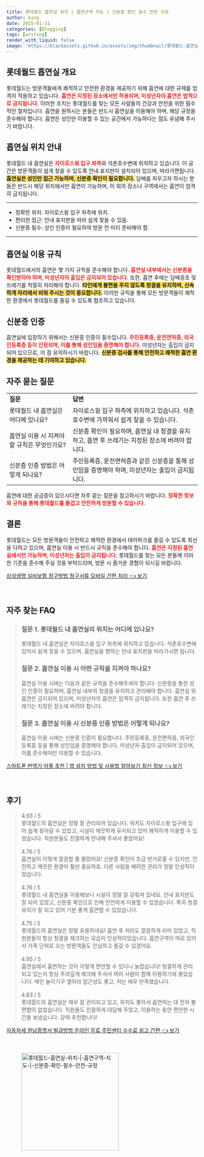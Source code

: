 ```yaml
---
title: 롯데월드 흡연실 위치 | 흡연구역 지도 | 신분증 확인 필수 안전 규정
author: bing
date: 2025-01-31
categories: [Blogging]
tags: [writing]
render_with_liquid: false
image: 'https://blackassets.github.io/assets/img/thumbnail/롯데월드-흡연실-위치-|-흡연구역-지도-|-신분증-확인-필수-안전-규정.webp'
---
```



<h2 id='롯데월드 흡연실 개요'>롯데월드 흡연실 개요</h2>

<p>롯데월드는 방문객들에게 쾌적하고 안전한 환경을 제공하기 위해 흡연에 대한 규제를 엄격히 적용하고 있습니다. <b><span style="color: #ee2323;">흡연은 지정된 장소에서만 허용되며, 미성년자의 흡연은 법적으로 금지됩니다.</span></b> 이러한 조치는 롯데월드를 찾는 모든 사람들의 건강과 안전을 위한 필수적인 절차입니다. 흡연을 원하시는 분들은 반드시 흡연실을 이용해야 하며, 해당 규정을 준수해야 합니다. 흡연은 성인만 이용할 수 있는 공간에서 가능하다는 점도 유념해 주시기 바랍니다.</p>

<h2 id='흡연실 위치 안내'>흡연실 위치 안내</h2>

<p>롯데월드 내 흡연실은 <b><span style="color: #ee2323;">자이로스윙 입구 좌측</span></b>와 석촌호수변에 위치하고 있습니다. 이 공간은 방문객들이 쉽게 찾을 수 있도록 안내 표지판이 설치되어 있으며, 따라가면됩니다. <b><span style="background-color: #ffe066;">흡연실은 성인만 접근 가능하며, 신분증 확인이 필요합니다.</span></b> 담배를 피우고자 하시는 분들은 반드시 해당 위치에서만 흡연이 가능하며, 이 외의 장소나 구역에서는 흡연이 엄격히 금지됩니다.</p>

<hr />

<ul>
    <li>정확한 위치: 자이로스윙 입구 좌측에 위치.</li>
    <li>편리한 접근: 안내 표지판을 따라 쉽게 찾을 수 있음.</li>
    <li>신분증 필수: 성인 인증이 필요하여 방문 전 미리 준비해야 함.</li>
</ul>

<hr />

<h2 id='흡연실 이용 규칙'>흡연실 이용 규칙</h2>

<p>롯데월드에서의 흡연은 몇 가지 규칙을 준수해야 합니다. <b><span style="color: #ee2323;">흡연실 내부에서는 신분증을 확인받아야 하며, 미성년자의 출입은 금지되어 있습니다.</span></b> 또한, 흡연 후에는 담배꽁초 및 쓰레기를 적절히 처리해야 합니다. <b><span style="background-color: #ffe066;">타인에게 불편을 주지 않도록 청결을 유지하며, 신속하게 자리에서 비워 주시는 것이 중요합니다.</span></b> 이러한 규칙을 통해 모든 방문객들이 쾌적한 환경에서 롯데월드를 즐길 수 있도록 협조하고 있습니다.</p>

<h2 id='신분증 인증'>신분증 인증</h2>

<p>흡연실에 입장하기 위해서는 신분증 인증이 필수입니다. <b><span style="color: #ee2323;">주민등록증, 운전면허증, 외국인등록증 등이 인정되며, 이를 통해 성인임을 증명해야 합니다.</span></b> 미성년자는 출입이 금지되어 있으므로, 이 점 유의하시기 바랍니다. <b><span style="background-color: #ffe066;">신분증 검사를 통해 안전하고 쾌적한 흡연 환경을 제공하는 데 기여하고 있습니다.</span></b></p>

<h2 id='자주 묻는 질문'>자주 묻는 질문</h2>

<table>
    <tr>
        <td><b>질문</b></td>
        <td><b>답변</b></td>
    </tr>
    <tr>
        <td>롯데월드 내 흡연실은 어디에 있나요?</td>
        <td>자이로스윙 입구 좌측에 위치하고 있습니다. 석촌호수변에 가까워서 쉽게 찾을 수 있습니다.</td>
    </tr>
    <tr>
        <td>흡연실 이용 시 지켜야 할 규칙은 무엇인가요?</td>
        <td>신분증 확인이 필요하며, 흡연실 내 청결을 유지하고, 흡연 후 쓰레기는 지정된 장소에 버려야 합니다.</td>
    </tr>
    <tr>
        <td>신분증 인증 방법은 어떻게 되나요?</td>
        <td>주민등록증, 운전면허증과 같은 신분증을 통해 성인임을 증명해야 하며, 미성년자는 출입이 금지됩니다.</td>
    </tr>
</table>

<p>흡연에 대한 궁금증이 있으시다면 자주 묻는 질문을 참고하시기 바랍니다. <b><span style="color: #ee2323;">정확한 정보와 규칙을 통해 롯데월드를 즐겁고 안전하게 방문할 수 있습니다.</span></b></p>

<h2 id='결론'>결론</h2>

<p>롯데월드는 모든 방문객들이 안전하고 쾌적한 환경에서 테마파크를 즐길 수 있도록 최선을 다하고 있으며, 흡연실 이용 시 반드시 규칙을 준수해야 합니다. <b><span style="color: #ee2323;">흡연은 지정된 흡연실에서만 가능하며, 미성년자는 출입이 금지됩니다.</span></b> 롯데월드를 찾는 모든 분들께 이러한 기준을 준수해 주실 것을 부탁드리며, 방문 시 즐거운 경험이 되시길 바랍니다.</p>


<p><a class="click-button" title="삼성생명 실비보험 청구방법 청구서류 모바일 간편 처리" href="https://blackassets.github.io/posts/%EC%82%BC%EC%84%B1%EC%83%9D%EB%AA%85-%EC%8B%A4%EB%B9%84%EB%B3%B4%ED%97%98-%EC%B2%AD%EA%B5%AC%EB%B0%A9%EB%B2%95-%EC%B2%AD%EA%B5%AC%EC%84%9C%EB%A5%98-%EB%AA%A8%EB%B0%94%EC%9D%BC-%EA%B0%84%ED%8E%B8-%EC%B2%98%EB%A6%AC/" rel="dofollow">삼성생명 실비보험 청구방법 청구서류 모바일 간편 처리 👈 보기</a></p><br>
<h2 id='자주_찾는_FAQ'>자주 찾는 FAQ</h2>
<div itemscope="" itemtype="https://schema.org/FAQPage"> 
<blockquote> 
<div itemscope="" itemprop="mainEntity" itemtype="https://schema.org/Question"> 
<h3 itemprop="name">질문 1. 롯데월드 내 흡연실의 위치는 어디에 있나요?</h3> 
<div itemscope="" itemprop="acceptedAnswer" itemtype="https://schema.org/Answer"> 
<span itemprop="text"> 
<p>롯데월드 내 흡연실은 자이로스윙 입구 좌측에 위치하고 있습니다. 석촌호수변에 있어서 쉽게 찾을 수 있으며, 흡연실을 향하는 안내 표지판을 따라가시면 됩니다.</p> 
</span> 
</div> 
</div> 

<div itemscope="" itemprop="mainEntity" itemtype="https://schema.org/Question"> 
<h3 itemprop="name">질문 2. 흡연실 이용 시 어떤 규칙을 지켜야 하나요?</h3> 
<div itemscope="" itemprop="acceptedAnswer" itemtype="https://schema.org/Answer"> 
<span itemprop="text"> 
<p>흡연실 이용 시에는 다음과 같은 규칙을 준수해주셔야 합니다: 신분증을 통한 성인 인증이 필요하며, 흡연실 내부의 청결을 유지하고 관리해야 합니다. 흡연실 외 흡연은 금지되어 있으며, 미성년자의 흡연은 엄격히 금지됩니다. 또한 흡연 후 쓰레기는 지정된 장소에 버려야 합니다.</p> 
</span> 
</div> 
</div> 

<div itemscope="" itemprop="mainEntity" itemtype="https://schema.org/Question"> 
<h3 itemprop="name">질문 3. 흡연실 이용 시 신분증 인증 방법은 어떻게 되나요?</h3> 
<div itemscope="" itemprop="acceptedAnswer" itemtype="https://schema.org/Answer"> 
<span itemprop="text"> 
<p>흡연실 이용 시에는 신분증 인증이 필요합니다. 주민등록증, 운전면허증, 외국인등록증 등을 통해 성인임을 증명해야 합니다. 미성년자 출입이 금지되어 있으며, 이를 준수해야만 이용할 수 있습니다.</p> 
</span> 
</div> 
</div> 
</blockquote> 
</div>
<p><a class="click-button" title="스마트폰 번역기 어플 추천 | 앱 설치 방법 및 사용법 알아보기 최신 정보" href="https://blackassets.github.io/posts/%EC%8A%A4%EB%A7%88%ED%8A%B8%ED%8F%B0-%EB%B2%88%EC%97%AD%EA%B8%B0-%EC%96%B4%ED%94%8C-%EC%B6%94%EC%B2%9C-%EC%95%B1-%EC%84%A4%EC%B9%98-%EB%B0%A9%EB%B2%95-%EB%B0%8F-%EC%82%AC%EC%9A%A9%EB%B2%95-%EC%95%8C%EC%95%84%EB%B3%B4%EA%B8%B0-%EC%B5%9C%EC%8B%A0-%EC%A0%95%EB%B3%B4/" rel="dofollow">스마트폰 번역기 어플 추천 | 앱 설치 방법 및 사용법 알아보기 최신 정보 👈 보기</a></p><br>
<h2 id='후기'>후기</h2>
<div itemscope itemtype="https://schema.org/Product">
  <blockquote>
  <div itemprop="review" itemscope itemtype="https://schema.org/Review">
      <div itemprop="reviewRating" itemscope itemtype="https://schema.org/Rating"> <span itemprop="ratingValue">4.93</span> / <span itemprop="bestRating">5</span> </div>
      <span itemprop="reviewBody">롯데월드의 흡연실은 정말 잘 관리되어 있습니다. 위치도 자이로스윙 입구에 있어 쉽게 찾아갈 수 있었고, 시설이 깨끗하게 유지되고 있어 쾌적하게 이용할 수 있었습니다. 직원분들도 친절하게 안내해 주셔서 좋았어요!</span>
  </div>
  <br>
  <div itemprop="review" itemscope itemtype="https://schema.org/Review">
      <div itemprop="reviewRating" itemscope itemtype="https://schema.org/Rating"> <span itemprop="ratingValue">4.76</span> / <span itemprop="bestRating">5</span> </div>
      <span itemprop="reviewBody">흡연실이 이렇게 깔끔할 줄 몰랐어요! 신분증 확인이 조금 번거로울 수 있지만, 안전하고 깨끗한 환경이 훨씬 중요하죠. 다른 사람을 배려한 관리가 정말 인상적이었습니다.</span>
  </div>
  <br>
  <div itemprop="review" itemscope itemtype="https://schema.org/Review">
      <div itemprop="reviewRating" itemscope itemtype="https://schema.org/Rating"> <span itemprop="ratingValue">4.76</span> / <span itemprop="bestRating">5</span> </div>
      <span itemprop="reviewBody">롯데월드 내 흡연실을 이용해보니 시설이 정말 잘 갖춰져 있네요. 안내 표지판도 잘 되어 있었고, 신분증 확인으로 인해 안전하게 이용할 수 있었습니다. 특히 청결 유지가 잘 되고 있어 기분 좋게 흡연할 수 있었습니다.</span>
  </div>
  <br>
  <div itemprop="review" itemscope itemtype="https://schema.org/Review">
      <div itemprop="reviewRating" itemscope itemtype="https://schema.org/Rating"> <span itemprop="ratingValue">4.75</span> / <span itemprop="bestRating">5</span> </div>
      <span itemprop="reviewBody">롯데월드의 흡연실은 정말 유용하네요! 흡연 후 처리도 깔끔하게 되어 있었고, 직원분들이 항상 청결을 체크하는 모습이 인상적이었습니다. 흡연구역이 따로 있어서 가족 단위로 오는 방문객들도 안심하고 즐길 수 있겠어요.</span>
  </div>
  <br>
  <div itemprop="review" itemscope itemtype="https://schema.org/Review">
      <div itemprop="reviewRating" itemscope itemtype="https://schema.org/Rating"> <span itemprop="ratingValue">4.95</span> / <span itemprop="bestRating">5</span> </div>
      <span itemprop="reviewBody">흡연실에서 흡연하는 것이 이렇게 편안할 수 있다니 놀랍습니다! 청결하게 관리되고 있는지 항상 주의깊게 체크해 주셔서 여러 사람이 함께 이용하기에 좋았습니다. 메인 놀이기구 옆이라 접근성도 좋고, 저는 매우 만족했습니다.</span>
  </div>
  <br>
  <div itemprop="review" itemscope itemtype="https://schema.org/Review">
      <div itemprop="reviewRating" itemscope itemtype="https://schema.org/Rating"> <span itemprop="ratingValue">4.83</span> / <span itemprop="bestRating">5</span> </div>
      <span itemprop="reviewBody">롯데월드의 흡연실은 매우 잘 관리되고 있고, 위치도 좋아서 흡연하는 데 전혀 불편함이 없었습니다. 직원들도 친절하게 대답해 주었고, 이용하는 동안 편안한 시간을 보냈습니다. 강력 추천합니다!</span>
  </div>
  </blockquote>
</div>
<p><a class="click-button" title="자동차세 완납증명서 발급방법 온라인 무료 주민센터 수수료 쉽고 간편" href="https://blackassets.github.io/posts/%EC%9E%90%EB%8F%99%EC%B0%A8%EC%84%B8-%EC%99%84%EB%82%A9%EC%A6%9D%EB%AA%85%EC%84%9C-%EB%B0%9C%EA%B8%89%EB%B0%A9%EB%B2%95-%EC%98%A8%EB%9D%BC%EC%9D%B8-%EB%AC%B4%EB%A3%8C-%EC%A3%BC%EB%AF%BC%EC%84%BC%ED%84%B0-%EC%88%98%EC%88%98%EB%A3%8C-%EC%89%BD%EA%B3%A0-%EA%B0%84%ED%8E%B8/" rel="dofollow">자동차세 완납증명서 발급방법 온라인 무료 주민센터 수수료 쉽고 간편 👈 보기</a></p><br>
<figure class="image"><img src="https://blackassets.github.io/assets/img/thumbnail/롯데월드-흡연실-위치-|-흡연구역-지도-|-신분증-확인-필수-안전-규정.webp" alt="롯데월드-흡연실-위치-|-흡연구역-지도-|-신분증-확인-필수-안전-규정" width="256" height="256"></figure>